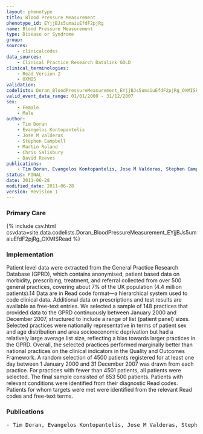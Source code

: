 ```yaml
---
layout: phenotype
title: Blood Pressure Measurement
phenotype_id: EYjjBJs5umaiuEfdF2pjRg
name: Blood Pressure Measurement
type: Disease or Syndrome
group: 
sources: 
    - clinicalcodes
data_sources:
    - Clinical Practice Research Datalink GOLD
clinical_terminologies:
    - Read Version 2
    - OXMIS
validation:
codelists: Doran_BloodPressureMeasurement_EYjjBJs5umaiuEfdF2pjRg_OXMISRead.csv
valid_event_data_range: 01/01/2000 - 31/12/2007 
sex:
    - Female
    - Male
author:
    - Tim Doran
    - Evangelos Kontopantelis
    - Jose M Valderas
    - Stephen Campbell
    - Martin Roland
    - Chris Salisbury
    - David Reeves
publications:
    - Tim Doran, Evangelos Kontopantelis, Jose M Valderas, Stephen Campbell, Martin Roland, Chris Salisbury, David Reeves, Effect of financial incentives on incentivised and non-incentivised clinical activities: longitudinal analysis of data from the UK Quality and Outcomes Framework. BMJ, 342:d3590, 2011.
status: FINAL
date: 2011-06-28
modified_date: 2011-06-28
version: Revision 1
---
```


### Primary Care

{% include csv.html csvdata=site.data.codelists.Doran_BloodPressureMeasurement_EYjjBJs5umaiuEfdF2pjRg_OXMISRead %}

### Implementation

Patient level data were extracted from the General Practice Research Database (GPRD), which contains anonymised, patient based data on morbidity, prescribing, treatment, and referral
collected from over 500 general practices, covering about 7% of the UK population (4.4 million patients).14 Data are in Read code format—a hierarchical system used to code clinical data.
Additional data on prescriptions and test results are available as free-text entries. We selected a sample of 148 practices that provided data to the GPRD continuously between January 2000
and December 2007, structured to include a range of list (patient panel) sizes. Selected practices were nationally representative in terms of patient sex and age distribution and area
socioeconomic deprivation but had a relatively large average list size, reflecting a bias towards larger practices in the GPRD. Overall, the selected practices performed marginally
better than national practices on the clinical indicators in the Quality and Outcomes Framework. A random selection of 4500 patients registered for at least one day between 1 January 2000 and 31 December 2007 was drawn from each practice. For practices with fewer than 4501 patients, all patients
were selected. The final sample consisted of 653 500 patients. Patients with relevant conditions were identified from their diagnostic Read codes. Patients for whom targets were met were identified from the relevant Read
codes and free-text terms.
### Publications

<pre>
- Tim Doran, Evangelos Kontopantelis, Jose M Valderas, Stephen Campbell, Martin Roland, Chris Salisbury, David Reeves, Effect of financial incentives on incentivised and non-incentivised clinical activities: longitudinal analysis of data from the UK Quality and Outcomes Framework. BMJ, 342:d3590, 2011.
</pre>
